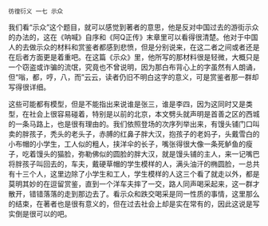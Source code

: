     彷徨衍义 一七 示众 

   我们看“示众”这个题目，就可以感觉到著者的意思，他是反对中国过去的游街示众的办法的，这在《呐喊》自序和《阿Q正传》末章里可以看得很清楚。他对于中国人的去做示众的材料和赏鉴者都感到悲愤，但是分别说来，在这二者之间或者还是在后者方面更是着重吧。在这篇《示众》里，他所写的那材料很是轻微，大概只是一个窃盗或诈骗的流氓，究竟也不曾说明，因为那白布背心上的字虽然有人朗诵，但“嗡，都，哼，八，而”云云，读者仍旧不明白这字的意义，可是赏鉴者那一群却写得很详细。

   这些可能都有模型，但是不能指出来说谁是张三，谁是李四，因为这同时又是类型，在社会上很容易碰着，特别是以前的北京，本文劈头就声明是首善之区的西城的一条马路上，也是很有理由的。我们依照登场的次序列举出来，有馒头铺门口叫卖的胖孩子，秃头的老头子，赤膊的红鼻子胖大汉，抱孩子的老妈子，头戴雪白的小布帽的小学生，工人似的粗人，挟洋伞的长子，嘴张得很大像一条死鲈鱼的瘦子，吃着馒头的猫脸，弥勒佛似的圆脸的胖大汉，就是馒头铺的主人，来一记嘴巴将胖孩子叫回去的，车夫，戴硬草帽的学生模样的人，满头油汗的椭圆脸，一总共有十三个人，这里边除了小学生和工人，学生模样的人这三个看了就走以外，都是莫明其妙的在逗留赏鉴，直到一个洋车夫摔了一交，路人同声喝采起来，这一群才散开，错错落落的走到那边去了。看示众和跌交喝采是同一性质的事情，这里那么的结束，在著者也是很有意义的，但在过去社会上却是实在常有的，因此这说是写实倒是很可以的吧。

